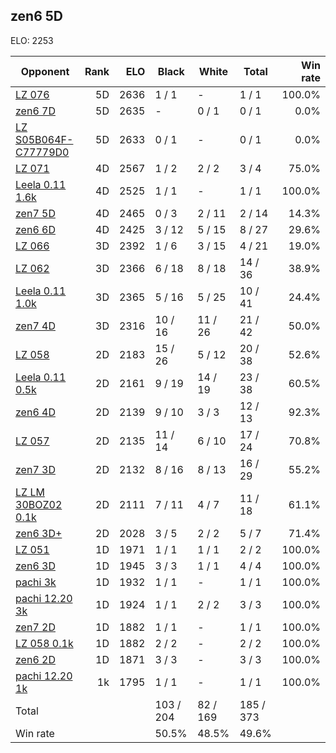 ## zen6 5D ##

ELO: 2253

Opponent | Rank | ELO | Black | White | Total | Win rate
---------|-----:|----:|-------|-------|-------|-------:
[LZ 076](LZ%20076.md) | 5D | 2636 | 1 / 1 | - | 1 / 1 | 100.0%
[zen6 7D](zen6%207D.md) | 5D | 2635 | - | 0 / 1 | 0 / 1 | 0.0%
[LZ S05B064F-C77779D0](LZ%20S05B064F-C77779D0.md) | 5D | 2633 | 0 / 1 | - | 0 / 1 | 0.0%
[LZ 071](LZ%20071.md) | 4D | 2567 | 1 / 2 | 2 / 2 | 3 / 4 | 75.0%
[Leela 0.11 1.6k](Leela%200.11%201.6k.md) | 4D | 2525 | 1 / 1 | - | 1 / 1 | 100.0%
[zen7 5D](zen7%205D.md) | 4D | 2465 | 0 / 3 | 2 / 11 | 2 / 14 | 14.3%
[zen6 6D](zen6%206D.md) | 4D | 2425 | 3 / 12 | 5 / 15 | 8 / 27 | 29.6%
[LZ 066](LZ%20066.md) | 3D | 2392 | 1 / 6 | 3 / 15 | 4 / 21 | 19.0%
[LZ 062](LZ%20062.md) | 3D | 2366 | 6 / 18 | 8 / 18 | 14 / 36 | 38.9%
[Leela 0.11 1.0k](Leela%200.11%201.0k.md) | 3D | 2365 | 5 / 16 | 5 / 25 | 10 / 41 | 24.4%
[zen7 4D](zen7%204D.md) | 3D | 2316 | 10 / 16 | 11 / 26 | 21 / 42 | 50.0%
[LZ 058](LZ%20058.md) | 2D | 2183 | 15 / 26 | 5 / 12 | 20 / 38 | 52.6%
[Leela 0.11 0.5k](Leela%200.11%200.5k.md) | 2D | 2161 | 9 / 19 | 14 / 19 | 23 / 38 | 60.5%
[zen6 4D](zen6%204D.md) | 2D | 2139 | 9 / 10 | 3 / 3 | 12 / 13 | 92.3%
[LZ 057](LZ%20057.md) | 2D | 2135 | 11 / 14 | 6 / 10 | 17 / 24 | 70.8%
[zen7 3D](zen7%203D.md) | 2D | 2132 | 8 / 16 | 8 / 13 | 16 / 29 | 55.2%
[LZ LM 30BOZ02 0.1k](LZ%20LM%2030BOZ02%200.1k.md) | 2D | 2111 | 7 / 11 | 4 / 7 | 11 / 18 | 61.1%
[zen6 3D+](zen6%203D+.md) | 2D | 2028 | 3 / 5 | 2 / 2 | 5 / 7 | 71.4%
[LZ 051](LZ%20051.md) | 1D | 1971 | 1 / 1 | 1 / 1 | 2 / 2 | 100.0%
[zen6 3D](zen6%203D.md) | 1D | 1945 | 3 / 3 | 1 / 1 | 4 / 4 | 100.0%
[pachi 3k](pachi%203k.md) | 1D | 1932 | 1 / 1 | - | 1 / 1 | 100.0%
[pachi 12.20 3k](pachi%2012.20%203k.md) | 1D | 1924 | 1 / 1 | 2 / 2 | 3 / 3 | 100.0%
[zen7 2D](zen7%202D.md) | 1D | 1882 | 1 / 1 | - | 1 / 1 | 100.0%
[LZ 058 0.1k](LZ%20058%200.1k.md) | 1D | 1882 | 2 / 2 | - | 2 / 2 | 100.0%
[zen6 2D](zen6%202D.md) | 1D | 1871 | 3 / 3 | - | 3 / 3 | 100.0%
[pachi 12.20 1k](pachi%2012.20%201k.md) | 1k | 1795 | 1 / 1 | - | 1 / 1 | 100.0%
Total | | | 103 / 204 | 82 / 169 | 185 / 373 | 
Win rate| | | 50.5% | 48.5% | 49.6% | 
